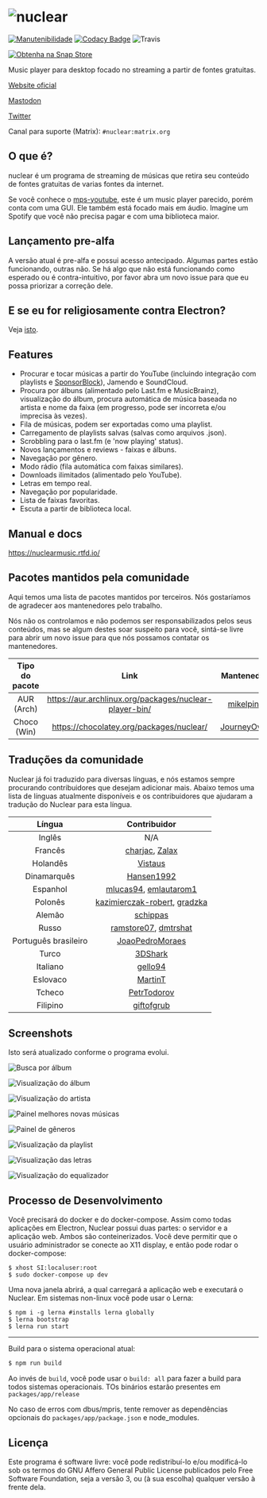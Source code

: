 # ![nuclear](https://i.imgur.com/oT1006i.png)

[![Manutenibilidade](https://api.codeclimate.com/v1/badges/a15c4888a63c900f6cc1/maintainability)](https://codeclimate.com/github/nukeop/nuclear/maintainability) [![Codacy Badge](https://api.codacy.com/project/badge/Grade/30750586202742279fa8958a12e519ed)](https://www.codacy.com/app/nukeop/nuclear?utm_source=github.com&amp;utm_medium=referral&amp;utm_content=nukeop/nuclear&amp;utm_campaign=Badge_Grade) ![Travis](https://api.travis-ci.org/nukeop/nuclear.svg?branch=master)

[![Obtenha na Snap Store](https://snapcraft.io/static/images/badges/en/snap-store-black.svg)](https://snapcraft.io/nuclear)

Music player para desktop focado no streaming a partir de fontes gratuitas.

[Website oficial](https://nuclear.js.org)

[Mastodon](https://mstdn.io/@nuclear)

[Twitter](https://twitter.com/nuclear_player)

Canal para suporte (Matrix): `#nuclear:matrix.org`

## O que é?
nuclear é um programa de streaming de músicas que retira seu conteúdo de fontes gratuitas de varias fontes da internet.

Se você conhece o [mps-youtube](https://github.com/mps-youtube/mps-youtube), este é um music player parecido, porém conta com uma GUI.
Ele também está focado mais em áudio. Imagine um Spotify que você não precisa pagar e com uma biblioteca maior.

## Lançamento pre-alfa
A versão atual é pre-alfa e possui acesso antecipado. Algumas partes estão funcionando, outras não. Se há algo que não está funcionando como esperado ou é contra-intuitivo, por favor abra um  novo issue para que eu possa priorizar a correção dele.

## E se eu for religiosamente contra Electron?
Veja [isto](electron-ptbr.md).

## Features

- Procurar e tocar músicas a partir do YouTube (incluindo integração com playlists e [SponsorBlock](https://sponsor.ajay.app/)), Jamendo e SoundCloud.
- Procura por álbuns (alimentado pelo Last.fm e MusicBrainz), visualização do álbum, procura automática de música baseada no artista e nome da faixa (em progresso, pode ser incorreta e/ou imprecisa às vezes).
- Fila de músicas, podem ser exportadas como uma playlist.
- Carregamento de playlists salvas (salvas como arquivos .json).
- Scrobbling para o last.fm (e 'now playing' status).
- Novos lançamentos e reviews - faixas e álbuns.
- Navegação por gênero.
- Modo rádio (fila automática com faixas similares).
- Downloads ilimitados (alimentado pelo YouTube).
- Letras em tempo real.
- Navegação por popularidade.
- Lista de faixas favoritas.
- Escuta a partir de biblioteca local.

## Manual e docs
https://nuclearmusic.rtfd.io/

## Pacotes mantidos pela comunidade

Aqui temos uma lista de pacotes mantidos por terceiros. Nós gostaríamos de agradecer aos mantenedores pelo trabalho.

Nós não os controlamos e não podemos ser responsabilizados pelos seus conteúdos, mas se algum destes soar suspeito para você, sintá-se livre para abrir um novo issue para que nós possamos contatar os mantenedores.

| Tipo do pacote | Link                                                   | Mantenedor                                    |
|:--------------:|:------------------------------------------------------:|:---------------------------------------------:|
| AUR (Arch)     | https://aur.archlinux.org/packages/nuclear-player-bin/ | [mikelpint](https://github.com/mikelpint)     |
| Choco (Win)    | https://chocolatey.org/packages/nuclear/               | [JourneyOver](https://github.com/JourneyOver) |

## Traduções da comunidade
Nuclear já foi traduzido para diversas línguas, e nós estamos sempre procurando contribuidores que desejam adicionar mais. Abaixo temos uma lista de línguas atualmente disponíveis e os contribuidores que ajudaram a tradução do Nuclear para esta língua.

| Língua               | Contribuidor                                                                                         |
|:--------------------:|:----------------------------------------------------------------------------------------------------:|
| Inglês               | N/A                                                                                                  |
| Francês              | [charjac](https://github.com/charjac), [Zalax](https://github.com/Zalaxx)                            |
| Holandês             | [Vistaus](https://github.com/Vistaus)                                                                |
| Dinamarquês          | [Hansen1992](https://github.com/Hansen1992)                                                          |
| Espanhol             | [mlucas94](https://github.com/mlucas94), [emlautarom1](https://github.com/emlautarom1)               |                                              |
| Polonês              | [kazimierczak-robert](https://github.com/kazimierczak-robert), [gradzka](https://github.com/gradzka) |
| Alemão               | [schippas](https://github.com/schippas)                                                              |
| Russo                | [ramstore07](https://github.com/ramstore07), [dmtrshat](https://github.com/dmtrshat)                 |
| Português brasileiro | [JoaoPedroMoraes](https://github.com/JoaoPedroMoraes)                                                |
| Turco                | [3DShark](https://github.com/3DShark)                                                                |
| Italiano             | [gello94](https://github.com/gello94)                                                                |
| Eslovaco             | [MartinT](https://github.com/MartinTuroci)                                                           |
| Tcheco               | [PetrTodorov](https://github.com/PetrTodorov)                                                        |
| Filipino             | [giftofgrub](https://github.com/giftofgrub)                                                          |

## Screenshots
Isto será atualizado conforme o programa evolui.

![Busca por álbum](https://i.imgur.com/idFVnAF.png)

![Visualização do álbum](https://i.imgur.com/Kvzo3q7.png)

![Visualização do artista](https://i.imgur.com/imBLYl3.png)

![Painel melhores novas músicas](https://i.imgur.com/bMDrR4M.png)

![Painel de gêneros](https://i.imgur.com/g0aCmKx.png)

![Visualização da playlist](https://i.imgur.com/2VMXHDC.png)

![Visualização das letras](https://i.imgur.com/7e3DJKJ.png)

![Visualização do equalizador](https://i.imgur.com/WreRL0w.png)

## Processo de Desenvolvimento
Você precisará do docker e do docker-compose.
Assim como todas aplicações em Electron, Nuclear possui duas partes: o servidor e a aplicação web. Ambos são conteinerizados. Você deve permitir que o usuário administrador se conecte ao X11 display, e então pode rodar o docker-compose:

```shell
$ xhost SI:localuser:root
$ sudo docker-compose up dev
```

Uma nova janela abrirá, a qual carregará a aplicação web e executará o Nuclear.
Em sistemas non-linux você pode usar o Lerna:
```shell
$ npm i -g lerna #installs lerna globally
$ lerna bootstrap
$ lerna run start
```

---
Build para o sistema operacional atual:
```bash
$ npm run build
```

Ao invés de `build`, você pode usar o `build: all` para fazer a build para todos sistemas operacionais. TOs binários estarão presentes em `packages/app/release`

No caso de erros com dbus/mpris, tente remover as dependências opcionais do `packages/app/package.json` e node_modules.

## Licença

Este programa é software livre: você pode redistribuí-lo e/ou modificá-lo sob os termos do GNU Affero General Public License publicados pelo Free Software Foundation, seja a versão 3, ou (à sua escolha) qualquer versão à frente dela.
